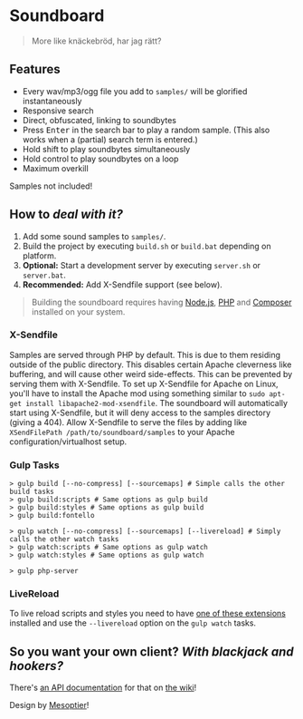 # Soundboard
> More like knäckebröd, har jag rätt?

## Features
 - Every wav/mp3/ogg file you add to `samples/` will be glorified instantaneously
 - Responsive search
 - Direct, obfuscated, linking to soundbytes
 - Press <kbd>Enter</kbd> in the search bar to play a random sample. (This also works when a (partial) search term is entered.)
 - Hold shift to play soundbytes simultaneously
 - Hold control to play soundbytes on a loop
 - Maximum overkill

Samples not included!

## How to _deal with it?_
 1. Add some sound samples to `samples/`.
 2. Build the project by executing `build.sh` or `build.bat` depending on platform.
 3. __Optional:__ Start a development server by executing `server.sh` or `server.bat`.
 4. __Recommended:__ Add X-Sendfile support (see below).

> Building the soundboard requires having [Node.js](https://nodejs.org/), [PHP](https://secure.php.net/) and [Composer](https://getcomposer.org/) installed on your system.

### X-Sendfile
Samples are served through PHP by default. This is due to them residing outside of the public directory. This disables certain Apache cleverness like buffering, and will cause other weird side-effects. This can be prevented by serving them with X-Sendfile. To set up X-Sendfile for Apache on Linux, you'll have to install the Apache mod using something similar to `sudo apt-get install libapache2-mod-xsendfile`. The soundboard will automatically start using X-Sendfile, but it will deny access to the samples directory (giving a 404). Allow X-Sendfile to serve the files by adding like `XSendFilePath /path/to/soundboard/samples` to your Apache configuration/virtualhost setup.

### Gulp Tasks
```shell
> gulp build [--no-compress] [--sourcemaps] # Simple calls the other build tasks
> gulp build:scripts # Same options as gulp build
> gulp build:styles # Same options as gulp build
> gulp build:fontello

> gulp watch [--no-compress] [--sourcemaps] [--livereload] # Simply calls the other watch tasks
> gulp watch:scripts # Same options as gulp watch
> gulp watch:styles # Same options as gulp watch

> gulp php-server
```

### LiveReload
To live reload scripts and styles you need to have [one of these extensions](http://livereload.com/extensions/) installed and use the `--livereload` option on the `gulp watch` tasks.

## So you want your own client? _With blackjack and hookers?_
There's [an API documentation](https://github.com/villermen/soundboard/wiki/API-documentation) for that on [the wiki](https://github.com/villermen/soundboard/wiki)!

Design by [Mesoptier](https://github.com/mesoptier)!
